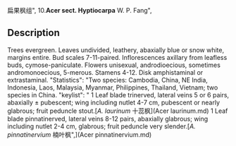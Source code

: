 扁果枫组",
10.**Acer sect. Hyptiocarpa** W. P. Fang",

## Description
Trees evergreen. Leaves undivided, leathery, abaxially blue or snow white, margins entire. Bud scales 7-11-paired. Inflorescences axillary from leafless buds, cymose-paniculate. Flowers unisexual, androdioecious, sometimes andromonoecious, 5-merous. Stamens 4-12. Disk amphistaminal or extrastaminal.
  "Statistics": "Two species: Cambodia, China, NE India, Indonesia, Laos, Malaysia, Myanmar, Philippines, Thailand, Vietnam; two species in China.
  "keylist": "
1 Leaf blade trinerved, lateral veins 5 or 6 pairs, abaxially ± pubescent; wing including nutlet 4-7 cm, pubescent or nearly glabrous; fruit peduncle stout.[*A. laurinum* 十蕊枫](Acer laurinum.md)
1 Leaf blade pinnatinerved, lateral veins 8-12 pairs, abaxially glabrous; wing including nutlet 2-4 cm, glabrous; fruit peduncle very slender.[*A. pinnatinervium* 楠叶枫",](Acer pinnatinervium.md)
